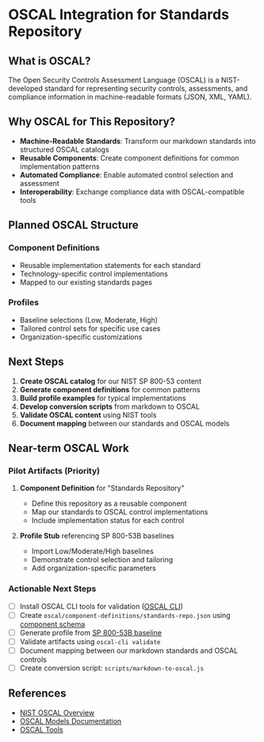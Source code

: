 # OSCAL Integration for Standards Repository

## What is OSCAL?

The Open Security Controls Assessment Language (OSCAL) is a NIST-developed standard for representing security controls, assessments, and compliance information in machine-readable formats (JSON, XML, YAML).

## Why OSCAL for This Repository?

- **Machine-Readable Standards**: Transform our markdown standards into structured OSCAL catalogs
- **Reusable Components**: Create component definitions for common implementation patterns
- **Automated Compliance**: Enable automated control selection and assessment
- **Interoperability**: Exchange compliance data with OSCAL-compatible tools

## Planned OSCAL Structure

### Component Definitions

- Reusable implementation statements for each standard
- Technology-specific control implementations
- Mapped to our existing standards pages

### Profiles

- Baseline selections (Low, Moderate, High)
- Tailored control sets for specific use cases
- Organization-specific customizations

## Next Steps

1. **Create OSCAL catalog** for our NIST SP 800-53 content
2. **Generate component definitions** for common patterns
3. **Build profile examples** for typical implementations
4. **Develop conversion scripts** from markdown to OSCAL
5. **Validate OSCAL content** using NIST tools
6. **Document mapping** between our standards and OSCAL models

## Near-term OSCAL Work

### Pilot Artifacts (Priority)

1. **Component Definition** for "Standards Repository"
   - Define this repository as a reusable component
   - Map our standards to OSCAL control implementations
   - Include implementation status for each control

2. **Profile Stub** referencing SP 800-53B baselines
   - Import Low/Moderate/High baselines
   - Demonstrate control selection and tailoring
   - Add organization-specific parameters

### Actionable Next Steps

- [ ] Install OSCAL CLI tools for validation ([OSCAL CLI](https://pages.nist.gov/OSCAL/tools/))
- [ ] Create `oscal/component-definitions/standards-repo.json` using [component schema](https://pages.nist.gov/OSCAL/reference/latest/component-definition/json-schema/)
- [ ] Generate profile from [SP 800-53B baseline](https://github.com/usnistgov/oscal-content/tree/main/nist.gov/SP800-53/rev5)
- [ ] Validate artifacts using `oscal-cli validate`
- [ ] Document mapping between our markdown standards and OSCAL controls
- [ ] Create conversion script: `scripts/markdown-to-oscal.js`

## References

- [NIST OSCAL Overview](https://pages.nist.gov/OSCAL/)
- [OSCAL Models Documentation](https://pages.nist.gov/OSCAL/concepts/layer/)
- [OSCAL Tools](https://pages.nist.gov/OSCAL/tools/)
